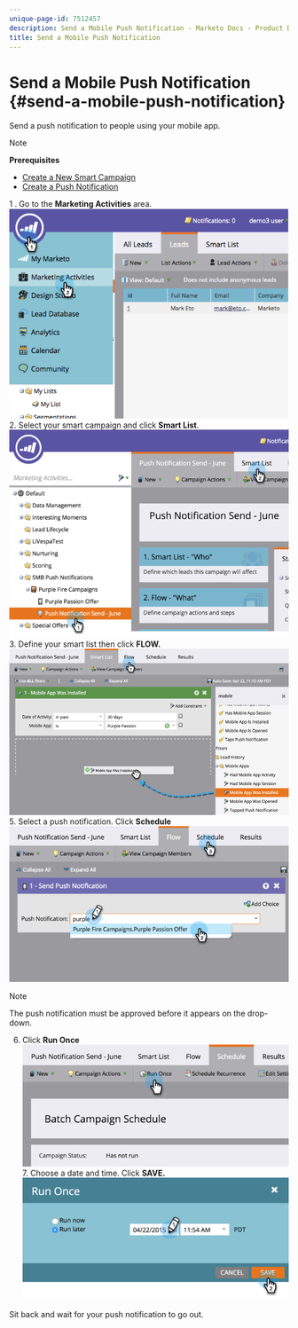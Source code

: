 ```yaml
---
unique-page-id: 7512457
description: Send a Mobile Push Notification - Marketo Docs - Product Documentation
title: Send a Mobile Push Notification
---
```


# Send a Mobile Push Notification {#send-a-mobile-push-notification}

Send a push notification to people using your mobile app. 

>[!NOTE]
>
>**Prerequisites**
>
>* [Create a New Smart Campaign](../../../product-docs/core-marketo-concepts/smart-campaigns/creating-a-smart-campaign/create-a-new-smart-campaign.md)
>* [Create a Push Notification](create-a-push-notification.md)
>

1 . Go to the **Marketing Activities** area.   ![](assets/image2015-4-22-18-3a31-3a54.png)   2. Select your smart campaign and click **Smart List**.   ![](assets/image2015-4-23-17-3a57-3a46.png)   3. Define your smart list then click **FLOW.** ![](assets/image2015-4-22-18-3a33-3a13.png)   5. Select a push notification. Click **Schedule** ![](assets/image2015-4-22-18-3a33-3a38.png)

>[!NOTE]
>
>The push notification must be approved before it appears on the drop-down.

6. Click **Run Once** ![](assets/image2015-4-23-18-3a0-3a54.png)   7. Choose a date and time. Click **SAVE.** ![](assets/image2015-4-23-18-3a1-3a33.png)

Sit back and wait for your push notification to go out. 